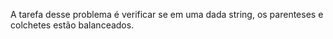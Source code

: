 A tarefa desse problema é verificar se em uma dada string, os parenteses e colchetes estão balanceados.